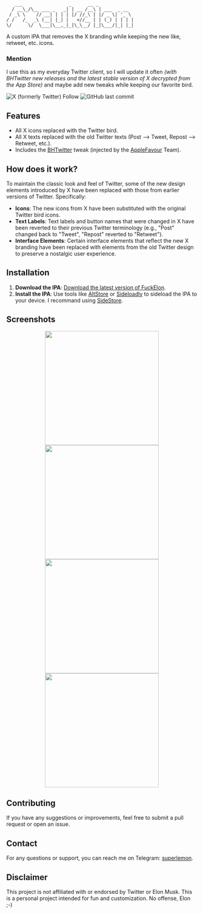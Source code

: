 

       ___                 _      __ _             
      / __\_/\__ ___ _   _| | __ /__\ | ___  _ __  
     / _\ \    // __| | | | |/ //_\ | |/ _ \| '_ \ 
    / /   /_  _\ (__| |_| |   <//__ | | (_) | | | |
    \/      \/  \___|\__,_|_|\_\__/ |_|\___/|_| |_|



A custom IPA that removes the X branding while keeping the new like, retweet, etc. icons.

### Mention
I use this as my everyday Twitter client, so I will update it often *(with BHTwitter new releases and the latest stable version of X decrypted from the App Store)* and maybe add new tweaks while keeping our favorite bird.

![X (formerly Twitter) Follow](https://img.shields.io/twitter/follow/supercitron)
![GitHub last commit](https://img.shields.io/github/last-commit/ghl3m0n/FuckElon)

## Features
- All X icons replaced with the Twitter bird.
- All X texts replaced with the old Twitter texts (Post --> Tweet, Repost --> Retweet, etc.).
- Includes the [BHTwitter](https://github.com/BandarHL/BHTwitter) tweak (injected by the [AppleFavour](https://applefavour.com/) Team).

## How does it work?
To maintain the classic look and feel of Twitter, some of the new design elements introduced by X have been replaced with those from earlier versions of Twitter. Specifically:
- **Icons**: The new icons from X have been substituted with the original Twitter bird icons.
- **Text Labels**: Text labels and button names that were changed in X have been reverted to their previous Twitter terminology (e.g., "Post" changed back to "Tweet", "Repost" reverted to "Retweet").
- **Interface Elements**: Certain interface elements that reflect the new X branding have been replaced with elements from the old Twitter design to preserve a nostalgic user experience.

## Installation
1. **Download the IPA**: [Download the latest version of FuckElon](https://github.com/ghl3m0n/FuckElon/releases).
2. **Install the IPA**: Use tools like [AltStore](https://altstore.io/) or [Sideloadly](https://sideloadly.io/) to sideload the IPA to your device. I recommand using [SideStore](https://sidestore.io/).

## Screenshots
<p align="center">
    <img src="https://raw.githubusercontent.com/ghl3m0n/FuckElon/main/images/1.PNG" width="300">
    <img src="https://raw.githubusercontent.com/ghl3m0n/FuckElon/main/images/2.PNG" width="300">
    <img src="https://raw.githubusercontent.com/ghl3m0n/FuckElon/main/images/3.PNG" width="300">
    <img src="https://raw.githubusercontent.com/ghl3m0n/FuckElon/main/images/4.PNG" width="300">
</p>

## Contributing
If you have any suggestions or improvements, feel free to submit a pull request or open an issue.

## Contact
For any questions or support, you can reach me on Telegram: [superlemon](https://t.me/superlemon).

## Disclaimer
This project is not affiliated with or endorsed by Twitter or Elon Musk. This is a personal project intended for fun and customization. No offense, Elon ;-)
